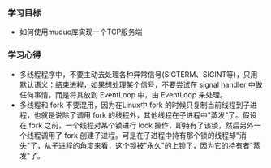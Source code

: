 ### 学习目标

- 如何使用muduo库实现一个TCP服务端

### 学习心得

- 多线程程序中，不要主动去处理各种异常信号(SIGTERM、SIGINT等)，只用默认语义：结束进程，如果想处理某个信号，不要尝试在 signal handler 中做任何事情，而是将其放到 EventLoop 中，由 EventLoop 来处理。
- 多线程和 fork 不要混用，因为在Linux中 fork 的时候只复制当前线程到子进程，也就是说除了调用 fork 的线程外，其他线程在子进程中"蒸发"了。假设在 fork 之前，一个线程对某个锁进行 lock 操作，即持有了该锁，然后另外一个线程调用了 fork 创建子进程。可是在子进程中持有那个锁的线程却"消失"了，从子进程的角度来看，这个锁被"永久"的上锁了，因为它的持有者"蒸发"了。